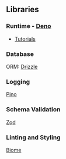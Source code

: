 ## Libraries

### Runtime - [Deno](https://deno.com/)
- [Tutorials](https://www.youtube.com/playlist?list=PLvvLnBDNuTEov9EBIp3MMfHlBxaKGRWTe)

### Database
ORM: [Drizzle](https://orm.drizzle.team/)

### Logging
[Pino](https://getpino.io/#/)

### Schema Validation
[Zod](https://zod.dev/)

### Linting and Styling
[Biome](https://biomejs.dev/)
